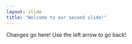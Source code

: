 ```yaml
---
layout: slide
title: "Welcome to our second slide!"
---
```

Changes go here!
Use the left arrow to go back!
